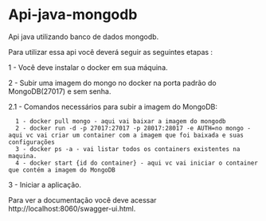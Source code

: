 # Api-java-mongodb
Api java utilizando banco de dados mongodb.


Para utilizar essa api você deverá seguir as seguintes etapas : 

1 - Você deve instalar o docker em sua máquina. 

2 - Subir uma imagem do mongo no docker na porta padrão do MongoDB(27017) e sem senha.
   
   2.1 - Comandos necessários para subir a imagem do MongoDB:
    
      1 - docker pull mongo - aqui vai baixar a imagem do mongodb
      2 - docker run -d -p 27017:27017 -p 28017:28017 -e AUTH=no mongo - aqui vc vai criar um container com a imagem que foi baixada e suas configurações
      3 - docker ps -a - vai listar todos os containers existentes na maquina.
      4 - docker start {id do container} - aqui vc vai iniciar o container que contém a imagem do MongoDB
  

3 - Iniciar a aplicação.


Para ver a documentação você deve acessar http://localhost:8060/swagger-ui.html.
